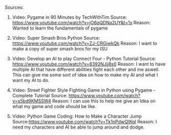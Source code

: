 
Sources:

1)  Video: Pygame in 90 Minutes by TechWithTim
    Source: https://www.youtube.com/watch?v=jO6qQDNa2UY&t=1s
    Reason: Wanted to learn the fundamentals of pygame
  
2)  Video: Super Smash Bros Python
    Source: https://www.youtube.com/watch?v=ZJ-CRGiwkQk
    Reason: I want to make a copy of super smash bros for my ISU 

3)  Video: Develop an AI to play Connect Four - Python Tutorial
    Source: https://www.youtube.com/watch?v=8392NJjj8s0
    Reason: I want to have multiple AI that have different abilities fight each other and me aswell. This can give me some sort of idea on how to make my AI and what
    I want my AI to do.
    
4)  Video: Street Fighter Style Fighting Game in Python using Pygame - Complete Tutorial
    Source: https://www.youtube.com/watch?v=s5bd9KMSSW4
    Reason: I can use this to help me give an Idea on what my game and code should be like.
    
5)  Video: Python Game Coding: How to Make a Character Jump
    Source:https://www.youtube.com/watch?v=Tk1nPdwQWqI
    Reason: I need my characters and AI be able to jump around and dodge.
    
